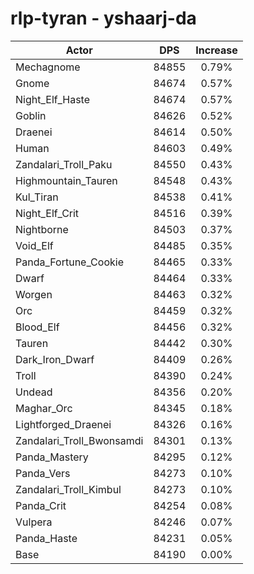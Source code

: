 # rlp-tyran - yshaarj-da
| Actor | DPS | Increase |
|---|:---:|:---:|
|Mechagnome|84855|0.79%|
|Gnome|84674|0.57%|
|Night_Elf_Haste|84674|0.57%|
|Goblin|84626|0.52%|
|Draenei|84614|0.50%|
|Human|84603|0.49%|
|Zandalari_Troll_Paku|84550|0.43%|
|Highmountain_Tauren|84548|0.43%|
|Kul_Tiran|84538|0.41%|
|Night_Elf_Crit|84516|0.39%|
|Nightborne|84503|0.37%|
|Void_Elf|84485|0.35%|
|Panda_Fortune_Cookie|84465|0.33%|
|Dwarf|84464|0.33%|
|Worgen|84463|0.32%|
|Orc|84459|0.32%|
|Blood_Elf|84456|0.32%|
|Tauren|84442|0.30%|
|Dark_Iron_Dwarf|84409|0.26%|
|Troll|84390|0.24%|
|Undead|84356|0.20%|
|Maghar_Orc|84345|0.18%|
|Lightforged_Draenei|84326|0.16%|
|Zandalari_Troll_Bwonsamdi|84301|0.13%|
|Panda_Mastery|84295|0.12%|
|Panda_Vers|84273|0.10%|
|Zandalari_Troll_Kimbul|84273|0.10%|
|Panda_Crit|84254|0.08%|
|Vulpera|84246|0.07%|
|Panda_Haste|84231|0.05%|
|Base|84190|0.00%|
